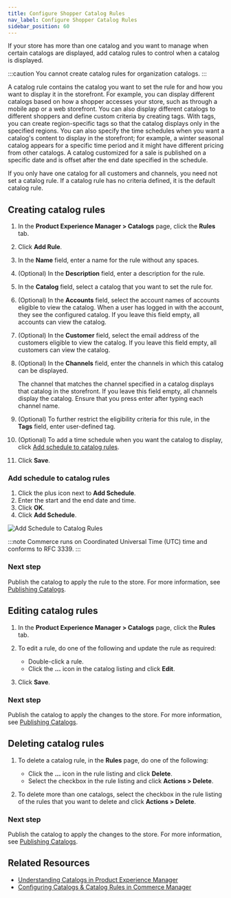 ```yaml
---
title: Configure Shopper Catalog Rules
nav_label: Configure Shopper Catalog Rules
sidebar_position: 60
---
```


If your store has more than one catalog and you want to manage when certain catalogs are displayed, add catalog rules to control when a catalog is displayed. 

:::caution
You cannot create catalog rules for organization catalogs.
:::

A catalog rule contains the catalog you want to set the rule for and how you want to display it in the storefront. For example, you can display different catalogs based on how a shopper accesses your store, such as through a mobile app or a web storefront. You can also display different catalogs to different shoppers and define custom criteria by creating tags. With tags, you can create region-specific tags so that the catalog displays only in the specified regions. You can also specify the time schedules when you want a catalog's content to display in the storefront; for example, a winter seasonal catalog appears for a specific time period and it might have different pricing from other catalogs. A catalog customized for a sale is published on a specific date and is offset after the end date specified in the schedule.

If you only have one catalog for all customers and channels, you need not set a catalog rule. If a catalog rule has no criteria defined, it is the default catalog rule.

## Creating catalog rules

1. In the **Product Experience Manager > Catalogs** page, click the **Rules** tab.
1. Click **Add Rule**.
1. In the **Name** field, enter a name for the rule without any spaces.
1. (Optional) In the **Description** field, enter a description for the rule.
1. In the **Catalog** field, select a catalog that you want to set the rule for.
1. (Optional) In the **Accounts** field, select the account names of accounts eligible to view the catalog. When a user has logged in with the account, they see the configured catalog. If you leave this field empty, all accounts can view the catalog.
1. (Optional) In the **Customer** field, select the email address of the customers eligible to view the catalog. If you leave this field empty, all customers can view the catalog.
1. (Optional) In the **Channels** field, enter the channels in which this catalog can be displayed.

    The channel that matches the channel specified in a catalog displays that catalog in the storefront. If you leave this field empty, all channels display the catalog. Ensure that you press enter after typing each channel name.

1. (Optional) To further restrict the eligibility criteria for this rule, in the **Tags** field, enter user-defined tag.
1. (Optional) To add a time schedule when you want the catalog to display, click [Add schedule to catalog rules](#add-schedule-to-catalog-rules).
1. Click **Save**.

### Add schedule to catalog rules

1. Click the plus icon next to **Add Schedule**.
2. Enter the start and the end date and time.
3. Click **OK**.
4. Click **Add Schedule**.

![Add Schedule to Catalog Rules](/assets/catalogrulesschedule.gif)

:::note
Commerce runs on Coordinated Universal Time (UTC) time and conforms to RFC 3339. 
:::

### Next step

Publish the catalog to apply the rule to the store. For more information, see [Publishing Catalogs](/docs/commerce-manager/product-experience-manager/catalogs/publishing-catalogs).

## Editing catalog rules

1. In the **Product Experience Manager > Catalogs** page, click the **Rules** tab.
1. To edit a rule, do one of the following and update the rule as required:

    - Double-click a rule.
    - Click the **...** icon in the catalog listing and click **Edit**.
    
1. Click **Save**.

### Next step

Publish the catalog to apply the changes to the store. For more information, see [Publishing Catalogs](/docs/commerce-manager/product-experience-manager/catalogs/publishing-catalogs).

## Deleting catalog rules

1. To delete a catalog rule, in the **Rules** page, do one of the following:

    - Click the **...** icon in the rule listing and click **Delete**.
    - Select the checkbox in the rule listing and click **Actions > Delete**.

1. To delete more than one catalogs, select the checkbox in the rule listing of the rules that you want to delete and click **Actions > Delete**.

### Next step

Publish the catalog to apply the changes to the store. For more information, see [Publishing Catalogs](/docs/commerce-manager/product-experience-manager/catalogs/publishing-catalogs).

## Related Resources

- [Understanding Catalogs in Product Experience Manager](https://share.vidyard.com/watch/NuaWW4decikrcmMAFoWPSd?)
- [Configuring Catalogs & Catalog Rules in Commerce Manager](https://share.vidyard.com/watch/LGwm63Use3BWuT6tkbkn4Z?)
